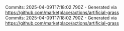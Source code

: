 Commits: 2025-04-09T17:18:02.790Z - Generated via https://github.com/marketplace/actions/artificial-grass
<br>
Commits: 2025-04-09T17:18:02.790Z - Generated via https://github.com/marketplace/actions/artificial-grass
<br>
